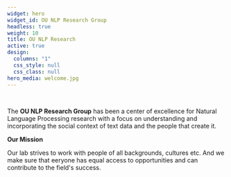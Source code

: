 ```yaml
---
widget: hero
widget_id: OU NLP Research Group
headless: true
weight: 10
title: OU NLP Research
active: true
design:
  columns: "1"
  css_style: null
  css_class: null
hero_media: welcome.jpg
---
```

<br>

The **OU NLP Research Group** has been a center of excellence for Natural Language Processing research with a focus on understanding and incorporating the social context of text data and the people that create it.

**Our Mission** 

Our lab strives to work with people of all backgrounds, cultures etc. And we make sure that eeryone has equal access to opportunities and can contribute to the field's success. 

